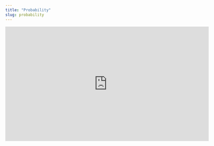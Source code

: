 ```yaml
---
title: "Probability"
slug: probability
---
```




<embed src="https://s3.amazonaws.com/mgwu-misc/MS-17/Slides/Probability.pdf" width="640" height="360" type='application/pdf'>